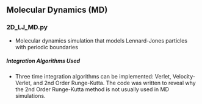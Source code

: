 ## Molecular Dynamics (MD)

### 2D_LJ_MD.py

- Molecular dynamics simulation that models Lennard-Jones particles with periodic boundaries

##### Integration Algorithms Used

- Three time integration algorithms can be implemented: Verlet, Velocity-Verlet, and 2nd Order Runge-Kutta. The code was written to reveal why the 2nd Order Runge-Kutta method is not usually used in MD simulations.
